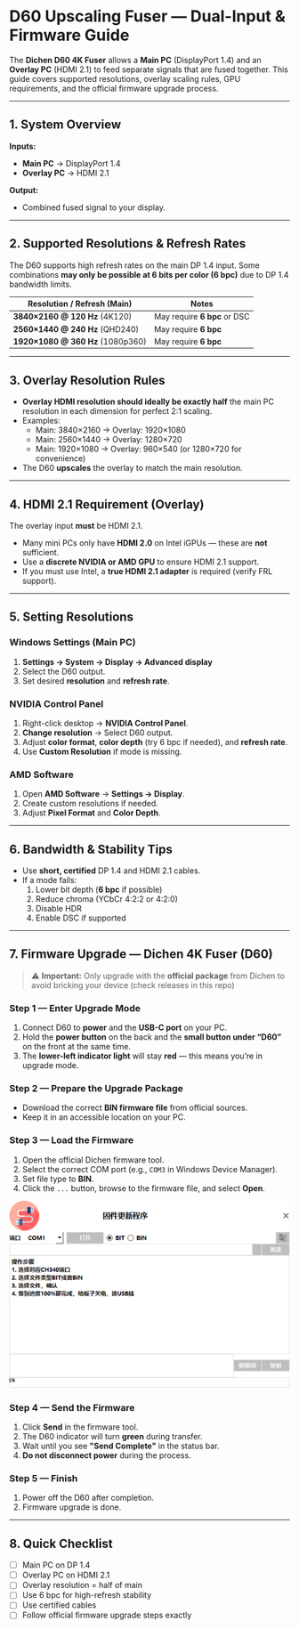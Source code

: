 # D60 Upscaling Fuser — Dual-Input & Firmware Guide

The **Dichen D60 4K Fuser** allows a **Main PC** (DisplayPort 1.4) and an **Overlay PC** (HDMI 2.1) to feed separate signals that are fused together. This guide covers supported resolutions, overlay scaling rules, GPU requirements, and the official firmware upgrade process.

---

## 1. System Overview

**Inputs:**
- **Main PC** → DisplayPort 1.4  
- **Overlay PC** → HDMI 2.1  

**Output:**  
- Combined fused signal to your display.

---

## 2. Supported Resolutions & Refresh Rates

The D60 supports high refresh rates on the main DP 1.4 input. Some combinations **may only be possible at 6 bits per color (6 bpc)** due to DP 1.4 bandwidth limits.

| Resolution / Refresh (Main)   | Notes |
|--------------------------------|-------|
| **3840×2160 @ 120 Hz** (4K120) | May require **6 bpc** or DSC |
| **2560×1440 @ 240 Hz** (QHD240)| May require **6 bpc** |
| **1920×1080 @ 360 Hz** (1080p360) | May require **6 bpc** |

---

## 3. Overlay Resolution Rules

- **Overlay HDMI resolution should ideally be exactly half** the main PC resolution in each dimension for perfect 2:1 scaling.
- Examples:
  - Main: 3840×2160 → Overlay: 1920×1080
  - Main: 2560×1440 → Overlay: 1280×720
  - Main: 1920×1080 → Overlay: 960×540 (or 1280×720 for convenience)
- The D60 **upscales** the overlay to match the main resolution.

---

## 4. HDMI 2.1 Requirement (Overlay)

The overlay input **must** be HDMI 2.1.  
- Many mini PCs only have **HDMI 2.0** on Intel iGPUs — these are **not** sufficient.
- Use a **discrete NVIDIA or AMD GPU** to ensure HDMI 2.1 support.
- If you must use Intel, a **true HDMI 2.1 adapter** is required (verify FRL support).

---

## 5. Setting Resolutions

### Windows Settings (Main PC)
1. **Settings → System → Display → Advanced display**
2. Select the D60 output.
3. Set desired **resolution** and **refresh rate**.

### NVIDIA Control Panel
1. Right-click desktop → **NVIDIA Control Panel**.
2. **Change resolution** → Select D60 output.
3. Adjust **color format**, **color depth** (try 6 bpc if needed), and **refresh rate**.
4. Use **Custom Resolution** if mode is missing.

### AMD Software
1. Open **AMD Software** → **Settings → Display**.
2. Create custom resolutions if needed.
3. Adjust **Pixel Format** and **Color Depth**.

---

## 6. Bandwidth & Stability Tips
- Use **short, certified** DP 1.4 and HDMI 2.1 cables.
- If a mode fails:
  1. Lower bit depth (**6 bpc** if possible)
  2. Reduce chroma (YCbCr 4:2:2 or 4:2:0)
  3. Disable HDR
  4. Enable DSC if supported

---

## 7. Firmware Upgrade — Dichen 4K Fuser (D60)

> ⚠️ **Important:** Only upgrade with the **official package** from Dichen to avoid bricking your device (check releases in this repo)

### Step 1 — Enter Upgrade Mode
1. Connect D60 to **power** and the **USB-C port** on your PC.
2. Hold the **power button** on the back and the **small button under “D60”** on the front at the same time.
3. The **lower-left indicator light** will stay **red** — this means you’re in upgrade mode.

### Step 2 — Prepare the Upgrade Package
- Download the correct **BIN firmware file** from official sources.
- Keep it in an accessible location on your PC.

### Step 3 — Load the Firmware
1. Open the official Dichen firmware tool.
2. Select the correct COM port (e.g., `COM3` in Windows Device Manager).
3. Set file type to **BIN**.
4. Click the `...` button, browse to the firmware file, and select **Open**.

![UI](./assets/4k3.png)

### Step 4 — Send the Firmware
1. Click **Send** in the firmware tool.
2. The D60 indicator will turn **green** during transfer.
3. Wait until you see **"Send Complete"** in the status bar.
4. **Do not disconnect power** during the process.

### Step 5 — Finish
1. Power off the D60 after completion.
2. Firmware upgrade is done.

---

## 8. Quick Checklist
- [ ] Main PC on DP 1.4
- [ ] Overlay PC on HDMI 2.1
- [ ] Overlay resolution = half of main
- [ ] Use 6 bpc for high-refresh stability
- [ ] Use certified cables
- [ ] Follow official firmware upgrade steps exactly
